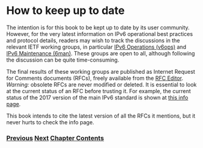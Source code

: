 # How to keep up to date

The intention is for this book to be kept up to date by
its user community. However, for the very latest information
on IPv6 operational best practices and protocol details,
readers may wish to track the discussions in the relevant
IETF working groups, in particular
[IPv6 Operations (v6ops)](https://datatracker.ietf.org/wg/v6ops/about/)
and
[IPv6 Maintenance (6man)](https://datatracker.ietf.org/wg/6man/about/).
These groups are open to all, although following the discussion can
be quite time-consuming.

The final results of these working groups are published as Internet
Request for Comments documents (RFCs), freely available from
the [RFC Editor](https://www.rfc-editor.org/). *Warning:* obsolete
RFCs are never modified or deleted. It is essential to look at
the current status of an RFC before trusting it. For example,
the current status of the 2017 version of the main IPv6 standard is shown
at [this info page](https://www.rfc-editor.org/info/rfc8200).

This book intends to cite the latest version of all the RFCs it
mentions, but it never hurts to check the info page.

### [<ins>Previous</ins>](How%20a%20network%20operations%20center%20sees%20IPv6.md) [<ins>Next</ins>](How%20to%20contribute.md) [<ins>Chapter Contents</ins>](./1.%20Introduction%20and%20Foreword.md)
